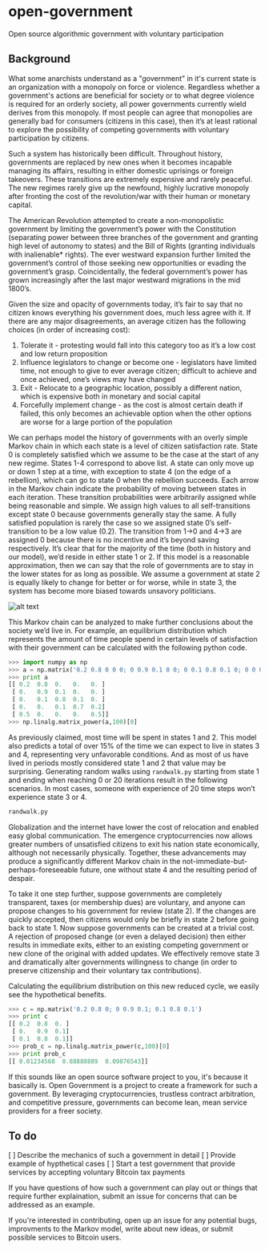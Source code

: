 open-government
===============

Open source algorithmic government with voluntary participation



Background
----------

What some anarchists understand as a "government" in it's current state is an organization with a monopoly on force or violence. Regardless whether a government's actions are beneficial for society or to what degree violence is required for an orderly society, all power governments currently wield derives from this monopoly. If most people can agree that monopolies are generally bad for consumers (citizens in this case), then it’s at least rational to explore the possibility of competing governments with voluntary participation by citizens. 

Such a system has historically been difficult. Throughout history, governments are replaced by new ones when it becomes incapable managing its affairs, resulting in either domestic uprisings or foreign takeovers. These transitions are extremely expensive and rarely peaceful. The new regimes rarely give up the newfound, highly lucrative monopoly after fronting the cost of the revolution/war with their human or monetary capital. 

The American Revolution attempted to create a non-monopolistic government by limiting the government’s power with the Constitution (separating power between three branches of the government and granting high level of autonomy to states) and the Bill of Rights (granting individuals with inalienable* rights). The ever westward expansion further limited the government’s control of those seeking new opportunities or evading the government’s grasp. Coincidentally, the federal government’s power has grown increasingly after the last major westward migrations in the mid 1800’s. 

Given the size and opacity of governments today, it’s fair to say that no citizen knows everything his government does, much less agree with it. If there are any major disagreements, an average citizen has the following choices (in order of increasing cost):

1. Tolerate it - protesting would fall into this category too as it’s a low cost and low return proposition
2. Influence legislators to change or become one - legislators have limited time, not enough to give to ever average citizen; difficult to achieve and once achieved, one’s views may have changed
3. Exit - Relocate to a geographic location, possibly a different nation, which is expensive both in monetary and social capital
4. Forcefully implement change - as the cost is almost certain death if failed, this only becomes an achievable option when the other options are worse for a large portion of the population

We can perhaps model the history of governments with an overly simple Markov chain in which each state is a level of citizen satisfaction rate. State 0 is completely satisfied which we assume to be the case at the start of any new regime. States 1-4 correspond to above list. A state can only move up or down 1 step at a time, with exception to state 4 (on the edge of a rebellion), which can go to state 0 when the rebellion succeeds. Each arrow in the Markov chain indicate the probability of moving between states in each iteration. These transition probabilities were arbitrarily assigned while being reasonable and simple. We assign high values to all self-transitions except state 0 because governments generally stay the same. A fully satisfied population is rarely the case so we assigned state 0’s self-transition to be a low value (0.2). The transition from 1->0 and 4->3 are assigned 0 because there is no incentive and it’s beyond saving respectively. It’s clear that for the majority of the time (both in history and our model), we’d reside in either state 1 or 2. If this model is a reasonable approximation, then we can say that the role of governments are to stay in the lower states for as long as possible. We assume a government at state 2 is equally likely to change for better or for worse, while in state 3, the system has become more biased towards unsavory politicians. 

![alt text](http://i.imgur.com/9qjlo93.png "Government life cycle MC")

This Markov chain can be analyzed to make further conclusions about the society we’d live in. For example, an equilibrium distribution which represents the amount of time people spend in certain levels of satisfaction with their government can be calculated with the following python code. 

```python
>>> import numpy as np
>>> a = np.matrix('0.2 0.8 0 0 0; 0 0.9 0.1 0 0; 0 0.1 0.8 0.1 0; 0 0 0.1 0.6 0.3; 0.5 0 0 0 0.5')
>>> print a
[[ 0.2  0.8  0.   0.   0. ]
 [ 0.   0.9  0.1  0.   0. ]
 [ 0.   0.1  0.8  0.1  0. ]
 [ 0.   0.   0.1  0.7  0.2]
 [ 0.5  0.   0.   0.   0.5]]
>>> np.linalg.matrix_power(a,100)[0]
```

As previously claimed, most time will be spent in states 1 and 2. This model also predicts a total of over 15% of the time we can expect to live in states 3 and 4, representing very unfavorable conditions. And as most of us have lived in periods mostly considered state 1 and 2 that value may be surprising. Generating random walks using `randwalk.py` starting from state 1 and ending when reaching 0 or 20 iterations result in the following scenarios. In most cases, someone with experience of 20 time steps won’t experience state 3 or 4. 

```python
randwalk.py
```

Globalization and the internet have lower the cost of relocation and enabled easy global communication. The emergence cryptocurrencies now allows greater numbers of unsatisfied citizens to exit his nation state economically, although not necessarily physically. Together, these advancements may produce a significantly different Markov chain in the not-immediate-but-perhaps-foreseeable future, one without state 4 and the resulting period of despair. 

To take it one step further, suppose governments are completely transparent, taxes (or membership dues) are voluntary, and anyone can propose changes to his government for review (state 2). If the changes are quickly accepted, then citizens would only be briefly in state 2 before going back to state 1. Now suppose governments can be created at a trivial cost. A rejection of proposed change (or even a delayed decision) then either results in immediate exits, either to an existing competing government or new clone of the original with added updates. We effectively remove state 3 and dramatically alter governments willingness to change (in order to preserve citizenship and their voluntary tax contributions). 

Calculating the equilibrium distribution on this new reduced cycle, we easily see the hypothetical benefits.

```python
>>> c = np.matrix('0.2 0.8 0; 0 0.9 0.1; 0.1 0.8 0.1')
>>> print c
[[ 0.2  0.8  0. ]
 [ 0.   0.9  0.1]
 [ 0.1  0.8  0.1]]
>>> prob_c = np.linalg.matrix_power(c,100)[0]
>>> print prob_c
[[ 0.01234568  0.88888889  0.09876543]]
```

If this sounds like an open source software project to you, it's because it basically is. Open Government is a project to create a framework for such a government. By leveraging cryptocurrencies, trustless contract arbitration, and competitive pressure, governments can become lean, mean service providers for a freer society.

To do
--------
[ ] Describe the mechanics of such a government in detail
[ ] Provide example of hypthetical cases
[ ] Start a test government that provide services by accepting voluntary Bitcoin tax payments 


If you have questions of how such a government can play out or things that require further explaination, submit an issue for concerns that can be addressed as an example. 

If you're interested in contributing, open up an issue for any potential bugs, improvments to the Markov model, write about new ideas, or submit possible services to Bitcoin users. 



